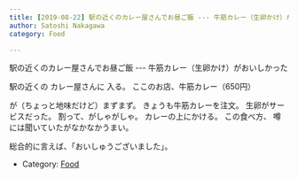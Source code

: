 ```yaml
---
title: [2019-08-22] 駅の近くのカレー屋さんでお昼ご飯 --- 牛筋カレー（生卵かけ）がおいしかった
author: Satoshi Nakagawa
category: Food

---
```


駅の近くのカレー屋さんでお昼ご飯 --- 牛筋カレー（生卵かけ）がおいしかった

 駅の近くの
カレー屋さんに
入る。
ここのお店、牛筋カレー（650円）

が（ちょっと地味だけど）まずまず。
きょうも牛筋カレーを注文。
生卵がサービスだった。
割って、がしゃがしゃ。
カレーの上にかける。
この食べ方、
噂には聞いていたがなかなかうまい。

 総合的に言えば、「おいしゅうございました」。

- Category: [Food](https://merapano.github.io/categories.html#Food)

